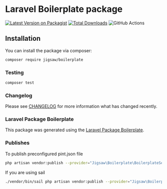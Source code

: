 # Laravel Boilerplate package

[![Latest Version on Packagist](https://img.shields.io/packagist/v/jigsaw/boilerplate.svg?style=flat-square)](https://packagist.org/packages/jigsaw/boilerplate)
[![Total Downloads](https://img.shields.io/packagist/dt/jigsaw/boilerplate.svg?style=flat-square)](https://packagist.org/packages/jigsaw/boilerplate)
![GitHub Actions](https://github.com/jigsaw/boilerplate/actions/workflows/main.yml/badge.svg)

## Installation

You can install the package via composer:

```bash
composer require jigsaw/boilerplate
```

### Testing

```bash
composer test
```

### Changelog

Please see [CHANGELOG](CHANGELOG.md) for more information what has changed recently.

### Laravel Package Boilerplate

This package was generated using the [Laravel Package Boilerplate](https://laravelpackageboilerplate.com).

### Publishes

To publish preconfigured pint.json file

```bash
php artisan vendor:publish --provider="Jigsaw\Boilerplate\BoilerplateServiceProvider" --tag="pint"
```

If you are using sail

```bash
./vendor/bin/sail php artisan vendor:publish --provider="Jigsaw\Boilerplate\BoilerplateServiceProvider" --tag="pint"
```